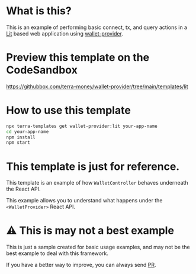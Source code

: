 # What is this?

This is an example of performing basic connect, tx, and query actions in a [Lit](https://lit.dev) based web application using [wallet-provider](https://www.npmjs.com/package/@terra-money/wallet-provider).

# Preview this template on the CodeSandbox

<https://githubbox.com/terra-money/wallet-provider/tree/main/templates/lit>

# How to use this template

```sh
npx terra-templates get wallet-provider:lit your-app-name
cd your-app-name
npm install
npm start
```

# This template is just for reference.

This template is an example of how `WalletController` behaves underneath the React API.

This example allows you to understand what happens under the `<WalletProvider>` React API.

# ⚠️ This is may not a best example

This is just a sample created for basic usage examples, and may not be the best example to deal with this framework.

If you have a better way to improve, you can always send [PR](https://github.com/terra-money/wallet-provider).